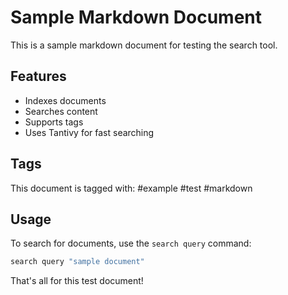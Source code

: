 # Sample Markdown Document

This is a sample markdown document for testing the search tool.

## Features

- Indexes documents
- Searches content
- Supports tags
- Uses Tantivy for fast searching

## Tags

This document is tagged with: #example #test #markdown

## Usage

To search for documents, use the `search query` command:

```bash
search query "sample document"
```

That's all for this test document!